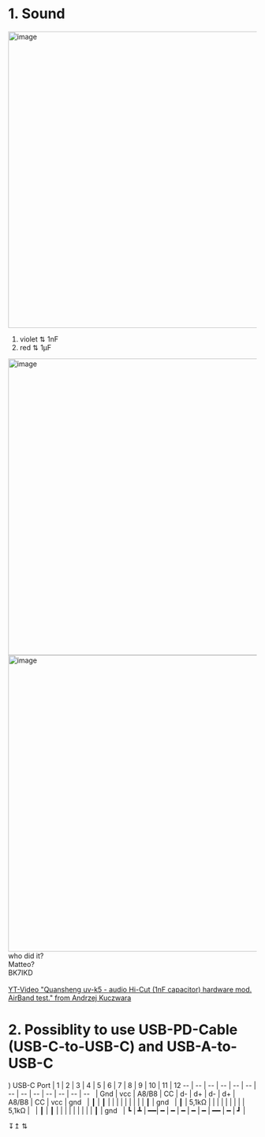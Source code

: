 # 1. Sound

<img width="600" alt="image" src="https://github.com/ludwich66/Quansheng_UV-K5_Wiki/assets/12202733/7e408fac-2379-46d8-a14e-c20e10f2b681"><br>
1. violet ⇅ 1nF<br>
2. red ⇅ 1µF

<img width="600" alt="image" src="https://github.com/ludwich66/Quansheng_UV-K5_Wiki/assets/12202733/0581399f-fdf2-41b6-971d-51a20a20e985"><br>
<img width="600" alt="image" src="https://github.com/ludwich66/Quansheng_UV-K5_Wiki/assets/12202733/40b9697b-411f-4a08-8b09-2bf3b42278ac">
<br>
who did it?<br> 
Matteo?<br> 
BK7IKD<br>
<br>
[YT-Video "Quansheng uv-k5 - audio Hi-Cut (1nF capacitor) hardware mod. AirBand test." from Andrzej Kuczwara](https://www.youtube.com/watch?v=j4ccuYOg2NU)
<br>
# 2. Possiblity to use USB-PD-Cable (USB-C-to-USB-C) and USB-A-to-USB-C

)
USB-C Port | 1 | 2 | 3 | 4 | 5 | 6 | 7 | 8 | 9 | 10 | 11 | 12
-- | -- | -- | -- | -- | -- | -- | -- | -- | -- | -- | -- | --
  | Gnd | vcc | A8/B8 | CC | d- | d+ | d- | d+ | A8/B8 | CC | vcc | gnd
  |   ┃  | ┃  |  |  |  |  |  |  |  |  | ┃ | gnd
  |   ┃  | 5,1kΩ |                       |  |  |  |  |  |  |  | 5,1kΩ | 
  |   ┃  | ┃   |  |  |  |  |  |  |  |  | ┃ | gnd
  |   ┗  | ┻ | ━━| ━  | ━  | ━  | ━  | ━ | ━━   | ━ | ┛ | 

↧↥ ⇅ 